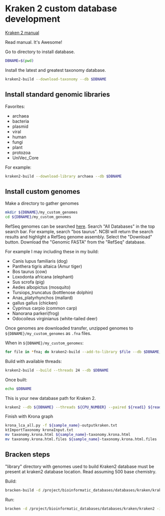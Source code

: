 # Kraken 2 custom database development

[Kraken 2 manual](https://ccb.jhu.edu/software/kraken2/index.shtml?t=manual)

Read manual.  It's Awesome!

Go to directory to install database.

```bash
DBNAME=$(pwd)
```

Install the latest and greatest taxonomy database.

```bash
kraken2-build --download-taxonomy --db $DBNAME
```

## Install standard genomic libraries

Favorites:

- archaea
- bacteria
- plasmid
- viral
- human
- fungi
- plant
- protozoa
- UniVec_Core

For example:

```bash
kraken2-build --download-library archaea --db $DBNAME
```

## Install custom genomes

Make a directory to gather genomes

```bash
mkdir ${DBNAME}/my_custom_genomes
cd ${DBNAME}/my_custom_genomes
```

RefSeq genomes can be searched [here](https://www.ncbi.nlm.nih.gov/).  Search "All Databases" in the top search bar.  For example, search "bos taurus".  NCBI will return the search results and highlight a RefSeq genome assembly.  Select the "Download" button.  Download the "Genomic FASTA" from the "RefSeq" database.  

For example I may including these in my build:

- Canis lupus familiaris (dog)
- Panthera tigris altaica (Amur tiger)
- Bos taurus (cow)
- Loxodonta africana (elephant)
- Sus scrofa (pig)
- Aedes albopictus (mosquito)
- Tursiops_truncatus (bottlenose dolphin)
- Anas_platyrhynchos (mallard)
- gallus gallus (chicken)
- Cyprinus carpio (common carp)
- Nanorana parkeri(frog)
- Odocoileus virginianus (white-tailed deer)

Once genomes are downloaded transfer, unzipped genomes to `${DBNAME}/my_custom_genomes` as `.fna` files.

When in `${DBNAME}/my_custom_genomes`:

```bash
for file in *fna; do kraken2-build --add-to-library $file --db $DBNAME; done
```

Build with available threads:

```bash
kraken2-build --build --threads 24 --db $DBNAME
```

Once built:

```bash
echo $DBNAME
```

This is your new database path for Kraken 2.

```bash
kraken2 --db ${DBNAME} --threads ${CPU_NUMBER} --paired ${read1} ${read2} --output ${sample_name}-outputkraken.txt --report ${sample_name}-reportkraken.txt
```

Finish with Krona graph

```bash
krona_lca_all.py -f ${sample_name}-outputkraken.txt
ktImportTaxonomy kronaInput.txt
mv taxonomy.krona.html ${sample_name}-taxonomy.krona.html
mv taxonomy.krona.html.files ${sample_name}-taxonomy.krona.html.files
```

## Bracken steps

"library" directory with genomes used to build Kraken2 database must be present at kraken2 database location.  Read assuming 500 base chemistry.

Build:
```bash
bracken-build -d /project/bioinformatic_databases/databases/kraken/kraken2 -t 46 -k 35 -l 240
```

Run:
```bash
bracken -d /project/bioinformatic_databases/databases/kraken/kraken2 -i 18-012180-353-reportkraken.txt -o 18-012180-353-bracken.txt -r 240
```
